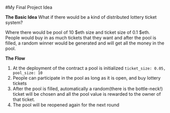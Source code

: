 #My Final Project Idea


**The Basic Idea**
What if there would be a kind of distributed lottery ticket system? <br/>

Where there would be pool of 10 $eth size and ticket size of 0.1 $eth. <br/>
People would buy in as much tickets that they want and after the pool is filled, a random winner would be generated and will get all the money in the pool.

**The Flow**

1. At the deployment of the contract a pool is initialized `ticket_size: 0.05,  pool_size: 10`
2. People can participate in the pool as long as it is open, and buy lottery tickets
3. After the pool is filled, automatically a random(there is the bottle-neck!) ticket will be chosen and all the pool value is rewarded to the owner of that ticket. 
4. The pool will be reopened again for the next round

